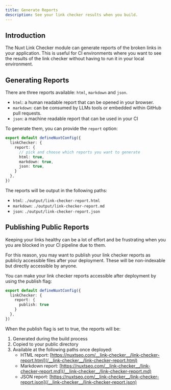```yaml
---
title: Generate Reports
description: See your link checker results when you build.
---
```


## Introduction

The Nuxt Link Checker module can generate reports of the broken links in your
application. This is useful for CI environments where you want to see the results
of the link checker without having to run it in your local environment.

## Generating Reports

There are three reports available: `html`, `markdown` and `json`.
- `html`: a human readable report that can be opened in your browser.
- `markdown`: can be consumed by LLMs tools or embedded within GitHub pull requests.
- `json`: a machine readable report that can be used in your CI

To generate them, you can provide the `report` option:

```ts
export default defineNuxtConfig({
  linkChecker: {
    report: {
      // pick and choose which reports you want to generate
      html: true,
      markdown: true,
      json: true,
    }
  },
})
```

The reports will be output in the following paths:
- `html`: `./output/link-checker-report.html`
- `markdown`: `./output/link-checker-report.md`
- `json`: `./output/link-checker-report.json`

## Publishing Public Reports

Keeping your links healthy can be a lot of effort and be frustrating when you
you are blocked in your CI pipeline due to them.

For this reason, you may want to publish your link checker reports as
publicly accessible files after your deployment. These will be non-indexable
but directly accessible by anyone.

You can make your link checker reports accessible after deployment by using the publish flag:

```ts [nuxt.config.ts]
export default defineNuxtConfig({
  linkChecker: {
    report: {
      publish: true
    }
  },
})
```

When the publish flag is set to true, the reports will be:

1. Generated during the build process
2. Copied to your public directory
3. Available at the following paths once deployed:
    - HTML report: [https://nuxtseo.com/__link-checker__/link-checker-report.html](/__link-checker__/link-checker-report.html)
    - Markdown report: [https://nuxtseo.com/__link-checker__/link-checker-report.md](/__link-checker__/link-checker-report.md)
    - JSON report: [https://nuxtseo.com/__link-checker__/link-checker-report.json](/__link-checker__/link-checker-report.json)
